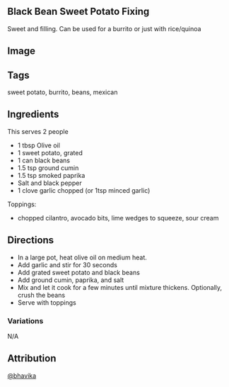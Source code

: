 ## Black Bean Sweet Potato Fixing
Sweet and filling. Can be used for a burrito or just with rice/quinoa
## Image
## Tags
sweet potato, burrito, beans, mexican
## Ingredients  

This serves 2 people

- 1 tbsp Olive oil
- 1 sweet potato, grated
- 1 can black beans
- 1.5 tsp ground cumin
- 1.5 tsp smoked paprika
- Salt and black pepper
- 1 clove garlic chopped (or 1tsp minced garlic)

Toppings: 

- chopped cilantro, avocado bits, lime wedges to squeeze, sour cream

## Directions

- In a large pot, heat olive oil on medium heat. 
- Add garlic and stir for 30 seconds
- Add grated sweet potato and black beans
- Add ground cumin, paprika, and salt
- Mix and let it cook for a few minutes until mixture thickens. Optionally, crush the beans
- Serve with toppings

### Variations
N/A

## Attribution
[@bhavika](https://github.com/bhavika)
